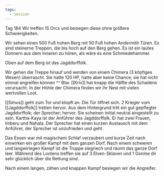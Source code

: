 ```yaml
---
tags:
  - session
---
```


Tag 184
Wir treffen 15 Orcs und besiegen diese ohne größere Schwierigkeiten.

Wir sehen einen 500 Fuß hohen Berg mit 50 Fuß hohen Andermith Türen. Es sind steinerne Treppen, die bis hoch auf den Berg gehen. Es ist ein lautes Donnern aus dem Inneren zu hören, als wäre es eine Schmiedehammer.

Oben auf dem Berg ist das Jagddorffolk.

Wir gehen die Treppe hinauf und werden von einem Chimera (3 köpfiges Wesen) überrascht. Sie hatte 120 HP, hatte aber keine Chance; sie hat nicht einmal angreifen können ^^ Btw. [[Kriv]] hat knapp die Hälfte des Schadens verursacht. In der Höhle der Chimera finden wir ihr Nest mit vielen wertvollen Loot.

[[Simus]] geht zum Tor und klopft an. Die Tür öffnet sich. 2 Krieger vom [[Jagddorffolk]] tretten hervor. Aus dem Hintergrund tritt ein gut gepflegter Jagddorffolk; der Sprecher; hervor. Sie scheinen initial neutral eingestellt zu sein. Kartha-Kaya ist der Anführer des Jagddorffolk. Er hat zwei Frauen, Imberu und Nahala. Der Sprecher hat einen kurzen Austausch mit dem Anführer, der Sprecher ist unzufrieden und geht.

Das Essen war mit magischem Schlaf verzaubert und kurze Zeit nach einwirken ein großer Kampf mit dem ganzen Dorf. Nach einem schweren und langwiriegen Kampf ist die Truppe siegriech und räumt das ganze Dorf leer. Während des Lootens treffen sie auf 3 Elven-Sklaven und 1 Gonme dir sehr glücklich über die Rettung sind.

Nach einem langen, zähen und knappen Kampf besiegen wir die Angreifer.
